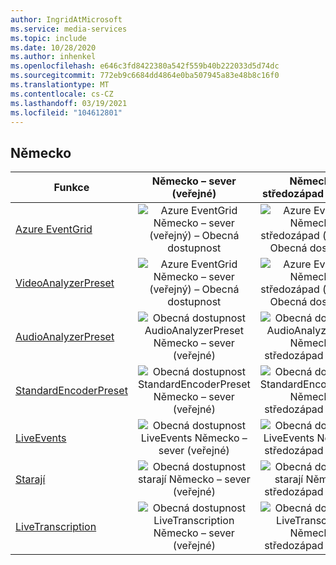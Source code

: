 ```yaml
---
author: IngridAtMicrosoft
ms.service: media-services
ms.topic: include
ms.date: 10/28/2020
ms.author: inhenkel
ms.openlocfilehash: e646c3fd8422380a542f559b40b222033d5d74dc
ms.sourcegitcommit: 772eb9c6684dd4864e0ba507945a83e48b8c16f0
ms.translationtype: MT
ms.contentlocale: cs-CZ
ms.lasthandoff: 03/19/2021
ms.locfileid: "104612801"
---
```

<!--Feature availability in region-->
## <a name="germany"></a>Německo

| Funkce | Německo – sever (veřejné) | Německo – středozápad (veřejné) |
| --- | :---: | :---: |
| [Azure EventGrid](../monitoring/reacting-to-media-services-events.md) |![Azure EventGrid Německo – sever (veřejný) – Obecná dostupnost](../media/azure-clouds-regions/ga.svg) |![Azure EventGrid Německo – středozápad (veřejný) – Obecná dostupnost](../media/azure-clouds-regions/ga.svg) |
| [VideoAnalyzerPreset](../analyzing-video-audio-files-concept.md) |![Azure EventGrid Německo – sever (veřejný) – Obecná dostupnost](../media/azure-clouds-regions/ga.svg) | ![Azure EventGrid Německo – středozápad (veřejný) – Obecná dostupnost](../media/azure-clouds-regions/ga.svg) |
| [AudioAnalyzerPreset](../analyzing-video-audio-files-concept.md) |![Obecná dostupnost AudioAnalyzerPreset Německo – sever (veřejné)](../media/azure-clouds-regions/ga.svg) |![Obecná dostupnost AudioAnalyzerPreset Německo – středozápad (veřejné)](../media/azure-clouds-regions/ga.svg) |
| [StandardEncoderPreset](../encoding-concept.md) | ![Obecná dostupnost StandardEncoderPreset Německo – sever (veřejné)](../media/azure-clouds-regions/ga.svg) |![Obecná dostupnost StandardEncoderPreset Německo – středozápad (veřejné)](../media/azure-clouds-regions/ga.svg) |
| [LiveEvents](../live-streaming-overview.md) | ![Obecná dostupnost LiveEvents Německo – sever (veřejné)](../media/azure-clouds-regions/ga.svg) |![Obecná dostupnost LiveEvents Německo – středozápad (veřejné)](../media/azure-clouds-regions/ga.svg) |
| [Starají](../streaming-endpoint-concept.md) | ![Obecná dostupnost starají Německo – sever (veřejné)](../media/azure-clouds-regions/ga.svg) |![Obecná dostupnost starají Německo – středozápad (veřejné)](../media/azure-clouds-regions/ga.svg) |
| [LiveTranscription](../live-transcription.md) |![Obecná dostupnost LiveTranscription Německo – sever (veřejné)](../media/azure-clouds-regions/ga.svg) |![Obecná dostupnost LiveTranscription Německo – středozápad (veřejné)](../media/azure-clouds-regions/ga.svg) |
